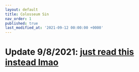 ```yaml
---
layout: default
title: Colosseum Sin
nav_order: 1
published: true
last_modified_at: '2021-09-12 00:00:00 +0000'
---
```

# Update 9/8/2021: [just read this instead lmao](https://api-sinoalice-us.pokelabo.jp/web/announce/body/?announceMstId=1552&countryCode=840&languageType=2)
